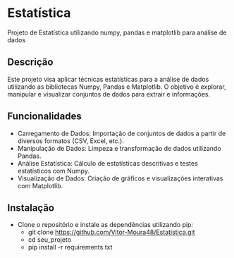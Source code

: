 # Estatística
Projeto de Estatística utilizando numpy, pandas e matplotlib para análise de dados

## Descrição
Este projeto visa aplicar técnicas estatísticas para a análise de dados utilizando as bibliotecas Numpy, Pandas e Matplotlib. O objetivo é explorar, manipular e visualizar conjuntos de dados para extrair e informações.

## Funcionalidades
- Carregamento de Dados: Importação de conjuntos de dados a partir de diversos formatos (CSV, Excel, etc.).
- Manipulação de Dados: Limpeza e transformação de dados utilizando Pandas.
- Análise Estatística: Cálculo de estatísticas descritivas e testes estatísticos com Numpy.
- Visualização de Dados: Criação de gráficos e visualizações interativas com Matplotlib.

## Instalação
- Clone o repositório e instale as dependências utilizando pip:
  - git clone https://github.com/Vitor-Moura48/Estatistica.git
  - cd seu_projeto
  - pip install -r requirements.txt
